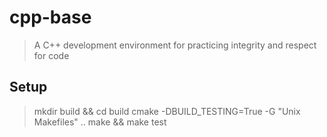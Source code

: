 # cpp-base

> A C++ development environment for practicing integrity and respect for code

## Setup

> mkdir build && cd build
> cmake -DBUILD_TESTING=True -G "Unix Makefiles" ..
> make && make test
